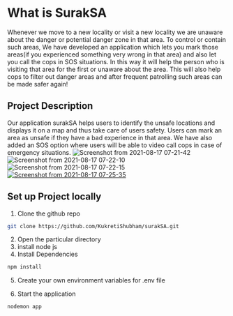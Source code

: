 
# What is SurakSA

Whenever we move to a new locality or visit a new locality we are unaware about the danger or potential danger zone in that area. To control or contain such areas, We have developed an application which lets you mark those areas(if you experienced something very wrong in that area) and also let you call the cops in SOS situations. In this way it will help the person who is visiting that area for the first or unaware about the area. This will also help cops to filter out danger areas and after frequent patrolling such areas can be made safer again!


## Project Description

Our application surakSA helps users to identify the unsafe locations and displays it on a map and thus take care of users safety. Users can mark an area as unsafe if they have a bad experience in that area. We have also added an SOS option where users will be able to video call cops in case of emergency situations.
![Screenshot from 2021-08-17 07-21-42](https://user-images.githubusercontent.com/57281769/129651160-ed4de59a-13ee-4c94-8961-2450c0138048.png)
![Screenshot from 2021-08-17 07-22-10](https://user-images.githubusercontent.com/57281769/129651167-d53501d8-f4dd-4ed7-85bd-f6a205739445.png)
![Screenshot from 2021-08-17 07-22-15](https://user-images.githubusercontent.com/57281769/129651170-f51d27b8-226f-4f4b-b668-325882027e7a.png)
[![Screenshot from 2021-08-17 07-25-35](https://user-images.githubusercontent.com/57281769/129651421-62885133-8dbb-45bf-8bdf-4dd11814488d.png)](https://www.youtube.com/watch?v=ODFs7-zKC2Q)



## Set up Project locally

1. Clone the github repo 
```bash 
git clone https://github.com/KukretiShubham/surakSA.git 
```
2. Open the particular directory
3. install node js
4. Install Dependencies  
```bash 
npm install  
```
5. Create your own environment variables for .env file

6. Start the application 
```bash 
nodemon app 
```
